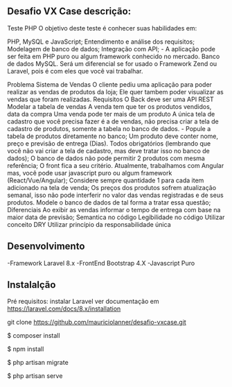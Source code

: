 
## Desafio VX Case descrição:

Teste PHP
O objetivo deste teste é conhecer suas habilidades em:

PHP, MySQL e JavaScript;
Entendimento e análise dos requisitos;
Modelagem de banco de dados;
Integração com API; -
A aplicação pode ser feita em PHP puro ou algum framework conhecido no mercado. Banco de dados MySQL. Será um diferencial se for usado o Framework Zend ou Laravel, pois é com eles que você vai trabalhar.

Problema
Sistema de Vendas
O cliente pediu uma aplicação para poder realizar as vendas de produtos da loja;
Ele quer tambem poder visualizar as vendas que foram realizadas.
Requisitos
O Back deve ser uma API REST
Modelar a tabela de vendas
A venda tem que ter os produtos vendidos, data da compra
Uma venda pode ter mais de um produto
A única tela de cadastro que você precisa fazer é a de vendas, não precisa criar a tela de cadastro de produtos, somente a tabela no banco de dados. - Popule a tabela de produtos diretamente no banco;
Um produto deve conter nome, preço e previsão de entrega (Dias). Todos obrigatórios (lembrando que você não vai criar a tela de cadastro, mas deve tratar isso no banco de dados);
O banco de dados não pode permitir 2 produtos com mesma referência;
O front fica a seu critério. Atualmente, trabalhamos com Angular mas, você pode usar javascript puro ou algum framework (React/Vue/Angular);
Considere sempre quantidade 1 para cada item adicionado na tela de venda;
Os preços dos produtos sofrem atualização semanal, isso não pode interferir no valor das vendas registradas e de seus produtos. Modele o banco de dados de tal forma a tratar essa questão;
Diferenciais
Ao exibir as vendas informar o tempo de entrega com base na maior data de previsão;
Semantica no código
Legibilidade no código
Utilizar conceito DRY
Utilizar princípio da responsabilidade única

## Desenvolvimento

-Framework Laravel 8.x
-FrontEnd Bootstrap 4.X
-Javascript Puro

## Instalalção

Pré requisitos: instalar Laravel
ver documentação em https://laravel.com/docs/8.x/installation

git clone https://github.com/mauriciolanner/desafio-vxcase.git

$ composer install

$ npm install

$ php artisan migrate

$ php artisan serve